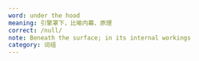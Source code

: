 ```yaml
---
word: under the hood
meaning: 引擎罩下，比喻内幕、原理
correct: /null/
note: Beneath the surface; in its internal workings
category: 词组
---
```

